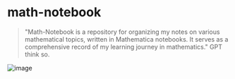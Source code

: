 # math-notebook

> "Math-Notebook is a repository for organizing my notes on various mathematical topics, written in Mathematica notebooks. It serves as a comprehensive record of my learning journey in mathematics." GPT think so.

![image](https://github.com/user-attachments/assets/12c9409b-baeb-4118-a0e2-5213061d598c)

